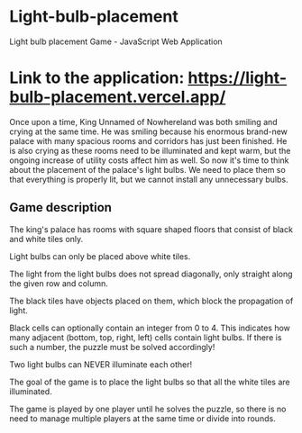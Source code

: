# Light-bulb-placement
Light bulb placement Game - JavaScript Web Application

# Link to the application: https://light-bulb-placement.vercel.app/

Once upon a time, King Unnamed of Nowhereland was both smiling and crying at the same time. He was smiling because his enormous brand-new palace with many spacious rooms and corridors has just been finished. He is also crying as these rooms need to be illuminated and kept warm, but the ongoing increase of utility costs affect him as well. So now it's time to think about the placement of the palace's light bulbs. We need to place them so that everything is properly lit, but we cannot install any unnecessary bulbs.

## Game description
  The king's palace has rooms with square shaped floors that consist of black and white tiles only.
  
  Light bulbs can only be placed above white tiles.
  
  The light from the light bulbs does not spread diagonally, only straight along the given row and column.
  
  The black tiles have objects placed on them, which block the propagation of light.
  
  Black cells can optionally contain an integer from 0 to 4. This indicates how many adjacent (bottom, top, right, left) cells contain light bulbs. If       there is such a number, the puzzle must be solved accordingly!
  
  Two light bulbs can NEVER illuminate each other!
  
  The goal of the game is to place the light bulbs so that all the white tiles are illuminated.
  
  The game is played by one player until he solves the puzzle, so there is no need to manage multiple players at the same time or divide into rounds.
